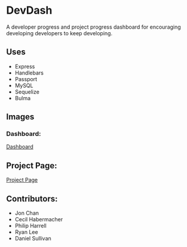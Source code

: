# DevDash

A developer progress and project progress dashboard for encouraging developing developers to keep developing.

## Uses

* Express
* Handlebars
* Passport
* MySQL
* Sequelize
* Bulma

## Images

### Dashboard:

[Dashboard](/docs/dashboard-page.png)

## Project Page:

[Project Page](/docs/project-page.png)

## Contributors:

* Jon Chan
* Cecil Habermacher
* Philip Harrell
* Ryan Lee
* Daniel Sullivan
